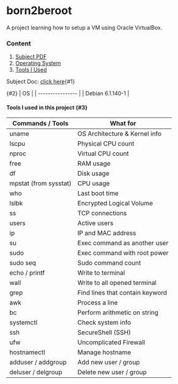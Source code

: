 # born2beroot
A project learning how to setup a VM using Oracle VirtualBox.

### Content

1. [Subject PDF](#1)
2. [Operating System](#2)
3. [Tools I Used](#3)

Subject Doc: [click here](en.subject.pdf "Born2beRoot PDF"){#1}

{#2}
| OS               |
| ---------------- |
| Debian 6.1.140-1 |

#### Tools I used in this project {#3}

| Commands / Tools      | What for                        |
| --------------------- | ------------------------------- |
| uname                 | OS Architecture & Kernel info   |
| lscpu                 | Physical CPU count              |
| nproc                 | Virtual CPU count               |
| free                  | RAM usage                       |
| df                    | Disk usage                      |
| mpstat (from sysstat) | CPU usage                       |
| who                   | Last boot time                  |
| lslbk                 | Encrypted Logical Volume        |
| ss                    | TCP connections                 |
| users                 | Active users                    |
| ip                    | IP and MAC address              |
| su                    | Exec command as another user    |
| sudo                  | Exec command with root power    |
| sudo seq              | Sudo command count              |
| echo / printf         | Write to terminal               |
| wall                  | Write to all opened terminal    |
| grep                  | Find lines that contain keyword |
| awk                   | Process a line                  |
| bc                    | Perform arithmetic on string    |
| systemctl             | Check system info               |
| ssh                   | SecureShell (SSH)               |
| ufw                   | Uncomplicated Firewall          |
| hostnamectl           | Manage hostname                 |
| adduser / addgroup    | Add new user / group            |
| deluser / delgroup    | Delete new user / group         |
